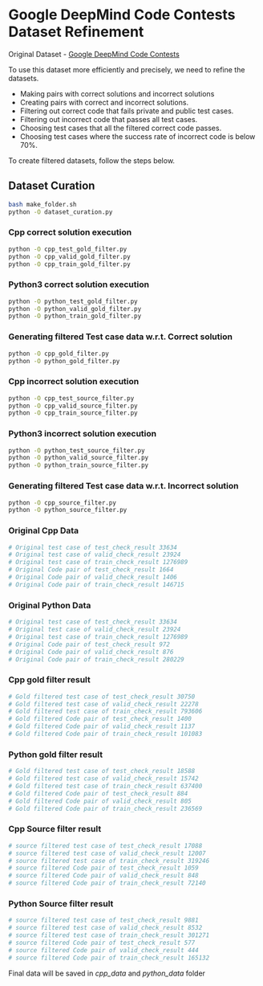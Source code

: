 # Google DeepMind Code Contests Dataset Refinement

Original Dataset - [Google DeepMind Code Contests](https://github.com/google-deepmind/code_contests)

To use this dataset more efficiently and precisely, we need to refine the datasets.

- Making pairs with correct solutions and incorrect solutions
- Creating pairs with correct and incorrect solutions.
- Filtering out correct code that fails private and public test cases.
- Filtering out incorrect code that passes all test cases.
- Choosing test cases that all the filtered correct code passes.
- Choosing test cases where the success rate of incorrect code is below 70%.

To create filtered datasets, follow the steps below.

## Dataset Curation
```bash
bash make_folder.sh
python -O dataset_curation.py
```
### Cpp correct solution execution
```bash
python -O cpp_test_gold_filter.py
python -O cpp_valid_gold_filter.py
python -O cpp_train_gold_filter.py
```
### Python3 correct solution execution
```bash
python -O python_test_gold_filter.py
python -O python_valid_gold_filter.py
python -O python_train_gold_filter.py
```
### Generating filtered Test case data w.r.t. Correct solution
```bash
python -O cpp_gold_filter.py
python -O python_gold_filter.py
```

### Cpp incorrect solution execution
```bash
python -O cpp_test_source_filter.py
python -O cpp_valid_source_filter.py
python -O cpp_train_source_filter.py
```
### Python3 incorrect solution execution
```bash
python -O python_test_source_filter.py
python -O python_valid_source_filter.py
python -O python_train_source_filter.py
```
### Generating filtered Test case data w.r.t. Incorrect solution
```bash
python -O cpp_source_filter.py
python -O python_source_filter.py
```
### Original Cpp Data
```python
# Original test case of test_check_result 33634
# Original test case of valid_check_result 23924
# Original test case of train_check_result 1276989
# Original Code pair of test_check_result 1664
# Original Code pair of valid_check_result 1406
# Original Code pair of train_check_result 146715
```
### Original Python Data
```python
# Original test case of test_check_result 33634
# Original test case of valid_check_result 23924
# Original test case of train_check_result 1276989
# Original Code pair of test_check_result 972
# Original Code pair of valid_check_result 876
# Original Code pair of train_check_result 280229
```
### Cpp gold filter result
```python
# Gold filtered test case of test_check_result 30750
# Gold filtered test case of valid_check_result 22278
# Gold filtered test case of train_check_result 793606
# Gold filtered Code pair of test_check_result 1400
# Gold filtered Code pair of valid_check_result 1137
# Gold filtered Code pair of train_check_result 101083
```
### Python gold filter result
```python
# Gold filtered test case of test_check_result 18588
# Gold filtered test case of valid_check_result 15742
# Gold filtered test case of train_check_result 637400
# Gold filtered Code pair of test_check_result 884
# Gold filtered Code pair of valid_check_result 805
# Gold filtered Code pair of train_check_result 236569
```
### Cpp Source filter result
```python
# source filtered test case of test_check_result 17088
# source filtered test case of valid_check_result 12007
# source filtered test case of train_check_result 319246
# source filtered Code pair of test_check_result 1059
# source filtered Code pair of valid_check_result 848
# source filtered Code pair of train_check_result 72140
```
### Python Source filter result
```python
# source filtered test case of test_check_result 9881
# source filtered test case of valid_check_result 8532
# source filtered test case of train_check_result 301271
# source filtered Code pair of test_check_result 577
# source filtered Code pair of valid_check_result 444
# source filtered Code pair of train_check_result 165132
```
Final data will be saved in *cpp_data* and *python_data* folder
